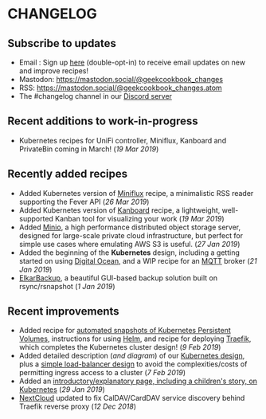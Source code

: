 # CHANGELOG

## Subscribe to updates

* Email : Sign up [here](http://eepurl.com/dfx95n) (double-opt-in) to receive email updates on new and improve recipes!
* Mastodon: https://mastodon.social/@geekcookbook_changes
* RSS: https://mastodon.social/@geekcookbook_changes.atom
* The #changelog channel in our [Discord server](http://chat.funkypenguin.co.nz)

## Recent additions to work-in-progress

* Kubernetes recipes for UniFi controller, Miniflux, Kanboard and PrivateBin coming in March! (_19 Mar 2019_)

## Recently added recipes

* Added Kubernetes version of [Miniflux](/recipes/kubernetes/miniflux/) recipe, a minimalistic RSS reader supporting the Fever API (_26 Mar 2019_)
* Added Kubernetes version of [Kanboard](/recipes/kubernetes/kanboard/) recipe, a lightweight, well-supported Kanban tool for visualizing your work (_19 Mar 2019_)
* Added [Minio](/recipes/minio/), a high performance distributed object storage server, designed for large-scale private cloud infrastructure, but perfect for simple use cases where emulating AWS S3 is useful. (_27 Jan 2019_)
* Added the beginning of the **Kubernetes** design, including a getting started on using [Digital Ocean,](/kubernetes/digitalocean/) and a WIP recipe for an [MQTT](/recipes/mqtt/) broker (_21 Jan 2019_)
* [ElkarBackup](/recipes/elkarbackup/), a beautiful GUI-based backup solution built on rsync/rsnapshot (_1 Jan 2019_)


## Recent improvements

* Added recipe for [automated snapshots of Kubernetes Persistent Volumes](/kubernetes/snapshots/), instructions for using [Helm](/kubernetes/helm/), and recipe for deploying [Traefik](/kubernetes/traefik/), which completes the Kubernetes cluster design! (_9 Feb 2019_)
* Added detailed description (_and diagram_) of our [Kubernetes design](/kubernetes/design/), plus a [simple load-balancer design](kubernetes/loadbalancer/) to avoid the complexities/costs of permitting ingress access to a cluster (_7 Feb 2019_)
* Added an [introductory/explanatory page, including a children's story, on Kubernetes](/kubernetes/start/) (_29 Jan 2019_)
* [NextCloud](/recipes/nextcloud/) updated to fix CalDAV/CardDAV service discovery behind Traefik reverse proxy (_12 Dec 2018_)
